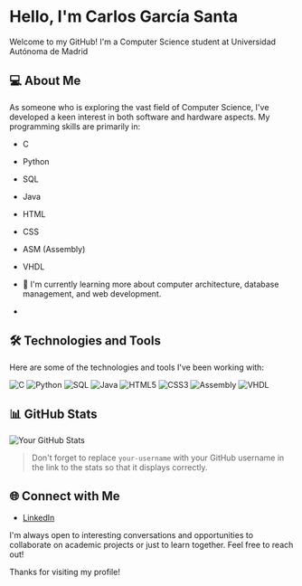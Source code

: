 # Hello, I'm Carlos García Santa

Welcome to my GitHub! I'm a Computer Science student at Universidad Autónoma de Madrid

## 💻 About Me

As someone who is exploring the vast field of Computer Science, I've developed a keen interest in both software and hardware aspects. My programming skills are primarily in:

- C
- Python
- SQL
- Java
- HTML
- CSS
- ASM (Assembly)
- VHDL

- 🌱 I'm currently learning more about computer architecture, database management, and web development.
- 
## 🛠 Technologies and Tools

Here are some of the technologies and tools I've been working with:

![C](https://img.shields.io/badge/-C-A8B9CC?style=for-the-badge&logo=c&logoColor=white)
![Python](https://img.shields.io/badge/-Python-3776AB?style=for-the-badge&logo=python&logoColor=white)
![SQL](https://img.shields.io/badge/-SQL-4479A1?style=for-the-badge&logo=sql&logoColor=white)
![Java](https://img.shields.io/badge/-Java-007396?style=for-the-badge&logo=java&logoColor=white)
![HTML5](https://img.shields.io/badge/-HTML5-E34F26?style=for-the-badge&logo=html5&logoColor=white)
![CSS3](https://img.shields.io/badge/-CSS3-1572B6?style=for-the-badge&logo=css3&logoColor=white)
![Assembly](https://img.shields.io/badge/-Assembly-007ACC?style=for-the-badge&logo=assembly&logoColor=white)
![VHDL](https://img.shields.io/badge/-VHDL-007ACC?style=for-the-badge&logo=vhdl&logoColor=white)

## 📊 GitHub Stats

![Your GitHub Stats](https://github-readme-stats.vercel.app/api?username=santacg&show_icons=true&theme=radical)

> Don't forget to replace `your-username` with your GitHub username in the link to the stats so that it displays correctly.

## 🌐 Connect with Me

- [LinkedIn](your-LinkedIn-link)

I'm always open to interesting conversations and opportunities to collaborate on academic projects or just to learn together. Feel free to reach out!

Thanks for visiting my profile!
